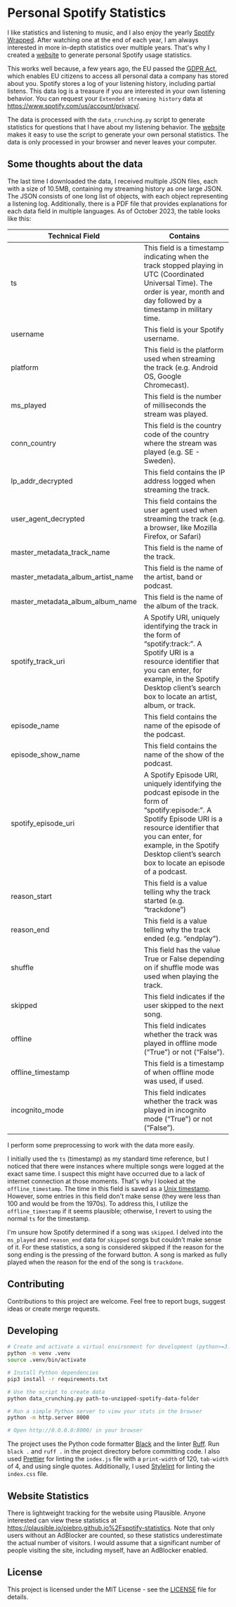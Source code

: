 # Personal Spotify Statistics

I like statistics and listening to music, and I also enjoy the yearly [Spotify Wrapped](https://www.spotify.com/wrapped/). After watching one at the end of each year, I am always interested in more in-depth statistics over multiple years. That's why I created a [website](https://piebro.github.io/spotify-statistics) to generate personal Spotify usage statistics.

This works well because, a few years ago, the EU passed the [GDPR Act](https://www.wired.co.uk/article/what-is-gdpr-uk-eu-legislation-compliance-summary-fines-2018), which enables EU citizens to access all personal data a company has stored about you. Spotify stores a log of your listening history, including partial listens. This data log is a treasure if you are interested in your own listening behavior. You can request your `Extended streaming history` data at https://www.spotify.com/us/account/privacy/.

The data is processed with the `data_crunching.py` script to generate statistics for questions that I have about my listening behavior. The [website](https://piebro.github.io/spotify-statistics) makes it easy to use the script to generate your own personal statistics. The data is only processed in your browser and never leaves your computer.

## Some thoughts about the data

The last time I downloaded the data, I received multiple JSON files, each with a size of 10.5MB, containing my streaming history as one large JSON. The JSON consists of one long list of objects, with each object representing a listening log. Additionally, there is a PDF file that provides explanations for each data field in multiple languages. As of October 2023, the table looks like this:

| Technical Field                      | Contains                                                                                                                                                      |
|--------------------------------------|---------------------------------------------------------------------------------------------------------------------------------------------------------------|
| ts                                   | This field is a timestamp indicating when the track stopped playing in UTC (Coordinated Universal Time). The order is year, month and day followed by a timestamp in military time.  |
| username                             | This field is your Spotify username.                                                                                                                          |
| platform                             | This field is the platform used when streaming the track (e.g. Android OS, Google Chromecast).                                                                |
| ms_played                            | This field is the number of milliseconds the stream was played.                                                                                               |
| conn_country                         | This field is the country code of the country where the stream was played (e.g. SE - Sweden).                                                                 |
| Ip_addr_decrypted                    | This field contains the IP address logged when streaming the track.                                                                                           |
| user_agent_decrypted                 | This field contains the user agent used when streaming the track (e.g. a browser, like Mozilla Firefox, or Safari)                                            |
| master_metadata_track_name           | This field is the name of the track.                                                                                                                          |
| master_metadata_album_artist_name    | This field is the name of the artist, band or podcast.                                                                                                        |
| master_metadata_album_album_name     | This field is the name of the album of the track.                                                                                                             |
| spotify_track_uri                    | A Spotify URI, uniquely identifying the track in the form of “spotify:track:<base-62 string>”. A Spotify URI is a resource identifier that you can enter, for example, in the Spotify Desktop client’s search box to locate an artist, album, or track. |
| episode_name                         | This field contains the name of the episode of the podcast.                                                                                                   |
| episode_show_name                    | This field contains the name of the show of the podcast.                                                                                                      |
| spotify_episode_uri                  | A Spotify Episode URI, uniquely identifying the podcast episode in the form of “spotify:episode:<base-62 string>”. A Spotify Episode URI is a resource identifier that you can enter, for example, in the Spotify Desktop client’s search box to locate an episode of a podcast. |
| reason_start                         | This field is a value telling why the track started (e.g. “trackdone”)                                                                                        |
| reason_end                           | This field is a value telling why the track ended (e.g. “endplay”).                                                                                           |
| shuffle                              | This field has the value True or False depending on if shuffle mode was used when playing the track.                                                          |
| skipped                              | This field indicates if the user skipped to the next song.                                                                                                    |
| offline                              | This field indicates whether the track was played in offline mode (“True”) or not (“False”).                                                                  |
| offline_timestamp                    | This field is a timestamp of when offline mode was used, if used.                                                                                             |
| incognito_mode                       | This field indicates whether the track was played in incognito mode (“True”) or not (“False”).                                                                |

I perform some preprocessing to work with the data more easily.

I initially used the `ts` (timestamp) as my standard time reference, but I noticed that there were instances where multiple songs were logged at the exact same time. I suspect this might have occurred due to a lack of internet connection at those moments. That's why I looked at the `offline_timestamp`. The time in this field is saved as a [Unix timestamp](https://www.unixtimestamp.com/). However, some entries in this field don't make sense (they were less than 100 and would be from the 1970s). To address this, I utilize the `offline_timestamp` if it seems plausible; otherwise, I revert to using the normal `ts` for the timestamp.

I'm unsure how Spotify determined if a song was `skipped`. I delved into the `ms_played` and `reason_end` data for `skipped` songs but couldn't make sense of it. For these statistics, a song is considered skipped if the reason for the song ending is the pressing of the forward button. A song is marked as fully played when the reason for the end of the song is `trackdone`.

## Contributing

Contributions to this project are welcome. Feel free to report bugs, suggest ideas or create merge requests.

## Developing

```bash
# Create and activate a virtual environment for development (python>=3.8 ist needed)
python -m venv .venv
source .venv/bin/activate

# Install Python dependencies
pip3 install -r requirements.txt

# Use the script to create data
python data_crunching.py path-to-unzipped-spotify-data-folder

# Run a simple Python server to view your stats in the browser
python -m http.server 8000

# Open http://0.0.0.0:8000/ in your browser
```

The project uses the Python code formatter [Black](https://github.com/psf/black) and the linter [Ruff](https://github.com/astral-sh/ruff). Run `black .` and `ruff .` in the project directory before committing code.
I also used [Prettier](https://prettier.io/playground/) for linting the `index.js` file with a `print-width` of 120, `tab-width` of 4, and using single quotes. Additionally, I used [Stylelint](https://stylelint.io/demo/) for linting the `index.css` file.


## Website Statistics

There is lightweight tracking for the website using Plausible. Anyone interested can view these statistics at https://plausible.io/piebro.github.io%2Fspotify-statistics. Note that only users without an AdBlocker are counted, so these statistics underestimate the actual number of visitors. I would assume that a significant number of people visiting the site, including myself, have an AdBlocker enabled.

## License

This project is licensed under the MIT License - see the [LICENSE](LICENSE) file for details.